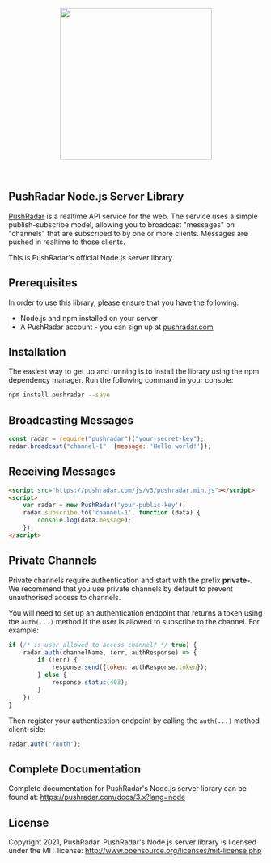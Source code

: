 <p align="center"><a href="https://pushradar.com" target="_blank"><img src="https://pushradar.com/images/logo/pushradar-logo-dark.svg" width="300"></a></p>
<br />

## PushRadar Node.js Server Library

[PushRadar](https://pushradar.com) is a realtime API service for the web. The service uses a simple publish-subscribe model, allowing you to broadcast "messages" on "channels" that are subscribed to by one or more clients. Messages are pushed in realtime to those clients.

This is PushRadar's official Node.js server library.

## Prerequisites

In order to use this library, please ensure that you have the following:

- Node.js and npm installed on your server
- A PushRadar account - you can sign up at [pushradar.com](https://pushradar.com)

## Installation

The easiest way to get up and running is to install the library using the npm dependency manager. Run the following command in your console:

```bash
npm install pushradar --save
```

## Broadcasting Messages

```javascript
const radar = require("pushradar")("your-secret-key");
radar.broadcast("channel-1", {message: 'Hello world!'});
```

## Receiving Messages

```html
<script src="https://pushradar.com/js/v3/pushradar.min.js"></script>
<script>
    var radar = new PushRadar('your-public-key');
    radar.subscribe.to('channel-1', function (data) {
        console.log(data.message);
    });
</script>
```

## Private Channels

Private channels require authentication and start with the prefix **private-**. We recommend that you use private channels by default to prevent unauthorised access to channels.

You will need to set up an authentication endpoint that returns a token using the `auth(...)` method if the user is allowed to subscribe to the channel. For example:

```javascript
if (/* is user allowed to access channel? */ true) {
    radar.auth(channelName, (err, authResponse) => {
        if (!err) {
            response.send({token: authResponse.token});
        } else {
            response.status(403);
        }
    });
}
```

Then register your authentication endpoint by calling the `auth(...)` method client-side:

```javascript
radar.auth('/auth');
```

## Complete Documentation

Complete documentation for PushRadar's Node.js server library can be found at: <https://pushradar.com/docs/3.x?lang=node>

## License

Copyright 2021, PushRadar. PushRadar's Node.js server library is licensed under the MIT license:
http://www.opensource.org/licenses/mit-license.php